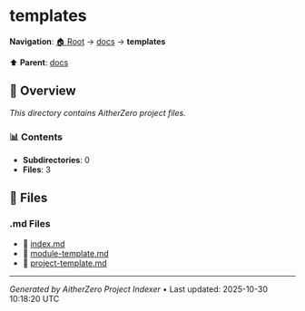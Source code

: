# templates

**Navigation**: [🏠 Root](../../index.md) → [docs](../index.md) → **templates**

⬆️ **Parent**: [docs](../index.md)

## 📖 Overview

*This directory contains AitherZero project files.*

### 📊 Contents

- **Subdirectories**: 0
- **Files**: 3

## 📄 Files

### .md Files

- 📝 [index.md](./index.md)
- 📝 [module-template.md](./module-template.md)
- 📝 [project-template.md](./project-template.md)

---

*Generated by AitherZero Project Indexer* • Last updated: 2025-10-30 10:18:20 UTC

